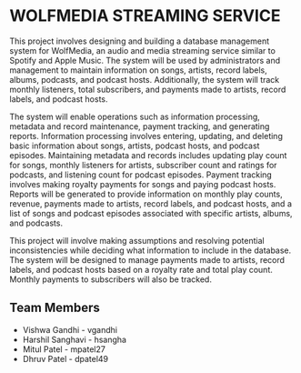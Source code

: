 # WOLFMEDIA STREAMING SERVICE

This project involves designing and building a database management system for WolfMedia, an audio and media streaming service similar to Spotify and Apple Music. The system will be used by administrators and management to maintain information on songs, artists, record labels, albums, podcasts, and podcast hosts. Additionally, the system will track monthly listeners, total subscribers, and payments made to artists, record labels, and podcast hosts.

The system will enable operations such as information processing, metadata and record maintenance, payment tracking, and generating reports. Information processing involves entering, updating, and deleting basic information about songs, artists, podcast hosts, and podcast episodes. Maintaining metadata and records includes updating play count for songs, monthly listeners for artists, subscriber count and ratings for podcasts, and listening count for podcast episodes. Payment tracking involves making royalty payments for songs and paying podcast hosts. Reports will be generated to provide information on monthly play counts, revenue, payments made to artists, record labels, and podcast hosts, and a list of songs and podcast episodes associated with specific artists, albums, and podcasts.

This project will involve making assumptions and resolving potential inconsistencies while deciding what information to include in the database. The system will be designed to manage payments made to artists, record labels, and podcast hosts based on a royalty rate and total play count. Monthly payments to subscribers will also be tracked.

## Team Members


- Vishwa Gandhi - vgandhi
- Harshil Sanghavi - hsangha
- Mitul Patel - mpatel27
- Dhruv Patel - dpatel49
